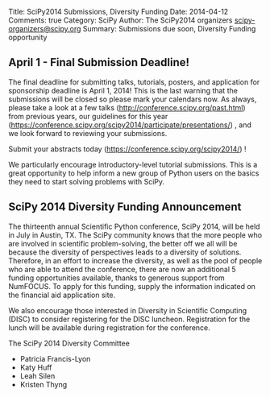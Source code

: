 Title: SciPy2014 Submissions, Diversity Funding
Date: 2014-04-12
Comments: true
Category: SciPy
Author: The SciPy2014 organizers <scipy-organizers@scipy.org>
Summary: Submissions due soon, Diversity Funding opportunity

April 1 - Final Submission Deadline!
------------------------------------------------------------

The final deadline for submitting talks, tutorials, posters, and application for sponsorship deadline is April 1, 2014!  This is the last warning that the submissions will be closed so please mark your calendars now. As always, please take a look at a few talks (http://conference.scipy.org/past.html) from previous years, our guidelines for this year (https://conference.scipy.org/scipy2014/participate/presentations/) , and we look forward to reviewing your submissions.

Submit your abstracts today (https://conference.scipy.org/scipy2014/) !

We particularly encourage introductory-level tutorial submissions. This is a great opportunity to help inform a new group of Python users on the basics they need to start solving problems with SciPy.



SciPy 2014 Diversity Funding Announcement
------------------------------------------------------------
The thirteenth annual Scientific Python conference, SciPy 2014, will be held in July in Austin, TX. The SciPy community knows that the more people who are involved in scientific problem-solving, the better off we all will be because the diversity of perspectives leads to a diversity of solutions. Therefore, in an effort to increase the diversity, as well as the pool of people who are able to attend the conference, there are now an additional 5 funding opportunities available, thanks to generous support from NumFOCUS. To apply for this funding, supply the information indicated on the financial aid application site.

We also encourage those interested in Diversity in Scientific Computing (DISC) to consider registering for the DISC luncheon. Registration for the lunch will be available during registration for the conference.

The SciPy 2014 Diversity Committee
* Patricia Francis-Lyon
* Katy Huff
* Leah Silen
* Kristen Thyng
